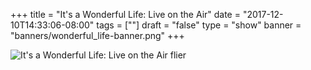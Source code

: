 +++
title = "It's a Wonderful Life: Live on the Air"
date = "2017-12-10T14:33:06-08:00"
tags = [""]
draft = "false"
type = "show"
banner = "banners/wonderful_life-banner.png"
+++

<!--Add details about the show below.-->
![It's a Wonderful Life: Live on the Air flier](/images/wonderful-life-postcard.jpg)

